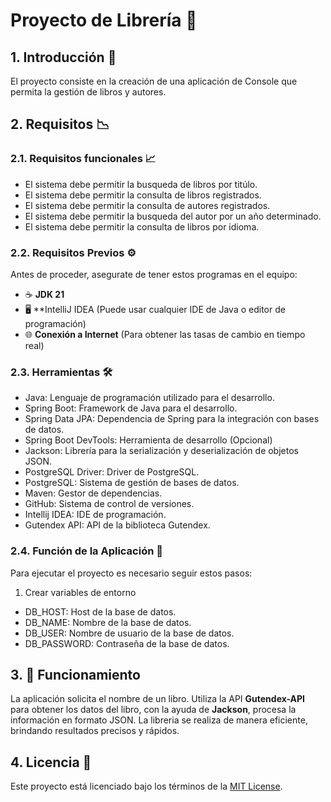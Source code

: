 # **Proyecto de Librería** 📘

## 1. **Introducción** 📖

El proyecto consiste en la creación de una aplicación de Console que permita la gestión de libros y autores.

## 2. **Requisitos** 📉

### 2.1. **Requisitos funcionales** 📈

* El sistema debe permitir la busqueda de libros por titúlo.
* El sistema debe permitir la consulta de libros registrados.
* El sistema debe permitir la consulta de autores registrados.
* El sistema debe permitir la busqueda del autor por un año determinado.
* El sistema debe permitir la consulta de libros por idioma.

### 2.2. **Requisitos Previos** ⚙️

Antes de proceder, asegurate de tener estos programas en el equipo:

* ☕ **JDK 21**
* 🖥️ **IntelliJ IDEA (Puede usar cualquier IDE de Java o editor de programación)
* 🌐 **Conexión a Internet** (Para obtener las tasas de cambio en tiempo real)

### 2.3. **Herramientas** 🛠️

* Java: Lenguaje de programación utilizado para el desarrollo.
* Spring Boot: Framework de Java para el desarrollo.
* Spring Data JPA: Dependencia de Spring para la integración con bases de datos.
* Spring Boot DevTools: Herramienta de desarrollo (Opcional)
* Jackson: Librería para la serialización y deserialización de objetos JSON.
* PostgreSQL Driver: Driver de PostgreSQL.
* PostgreSQL: Sistema de gestión de bases de datos.
* Maven: Gestor de dependencias.
* GitHub: Sistema de control de versiones.
* Intellij IDEA: IDE de programación.
* Gutendex API: API de la biblioteca Gutendex.

### 2.4. **Función de la Aplicación** 🚀

Para ejecutar el proyecto es necesario seguir estos pasos:

1. Crear variables de entorno

* DB_HOST: Host de la base de datos.
* DB_NAME: Nombre de la base de datos.
* DB_USER: Nombre de usuario de la base de datos.
* DB_PASSWORD: Contraseña de la base de datos.

## 3. 🔄 **Funcionamiento**

La aplicación solicita el nombre de un libro. Utiliza la API **Gutendex-API** para obtener los datos del libro, con la ayuda de **Jackson**, procesa la información en formato JSON. La libreria se realiza de manera eficiente, brindando resultados precisos y rápidos.

## 4. **Licencia** 📝

Este proyecto está licenciado bajo los términos de la [MIT License](LICENSE).

